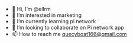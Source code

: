 - 👋 Hi, I’m @ellrm
- 👀 I’m interested in marketing 
- 🌱 I’m currently learning pi network 
- 💞️ I’m looking to collaborate on Pi network app
- 📫 How to reach me quecyboat166@gmail.com

<!---
ellrm/ellrm is a ✨ special ✨ repository because its `README.md` (this file) appears on your GitHub profile.
You can click the Preview link to take a look at your changes.
--->
